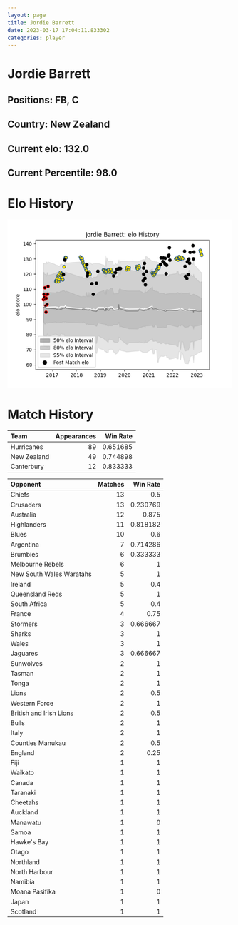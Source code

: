 ```yaml
---  
layout: page  
title: Jordie Barrett  
date: 2023-03-17 17:04:11.833302  
categories: player  
---
```

# Jordie Barrett

## Positions: FB, C

## Country: New Zealand

## Current elo: 132.0

## Current Percentile: 98.0

# Elo History


![elo history](history_JordieBarrett.png)
# Match History


| Team        |   Appearances |   Win Rate |
|:------------|--------------:|-----------:|
| Hurricanes  |            89 |   0.651685 |
| New Zealand |            49 |   0.744898 |
| Canterbury  |            12 |   0.833333 |

| Opponent                 |   Matches |   Win Rate |
|:-------------------------|----------:|-----------:|
| Chiefs                   |        13 |   0.5      |
| Crusaders                |        13 |   0.230769 |
| Australia                |        12 |   0.875    |
| Highlanders              |        11 |   0.818182 |
| Blues                    |        10 |   0.6      |
| Argentina                |         7 |   0.714286 |
| Brumbies                 |         6 |   0.333333 |
| Melbourne Rebels         |         6 |   1        |
| New South Wales Waratahs |         5 |   1        |
| Ireland                  |         5 |   0.4      |
| Queensland Reds          |         5 |   1        |
| South Africa             |         5 |   0.4      |
| France                   |         4 |   0.75     |
| Stormers                 |         3 |   0.666667 |
| Sharks                   |         3 |   1        |
| Wales                    |         3 |   1        |
| Jaguares                 |         3 |   0.666667 |
| Sunwolves                |         2 |   1        |
| Tasman                   |         2 |   1        |
| Tonga                    |         2 |   1        |
| Lions                    |         2 |   0.5      |
| Western Force            |         2 |   1        |
| British and Irish Lions  |         2 |   0.5      |
| Bulls                    |         2 |   1        |
| Italy                    |         2 |   1        |
| Counties Manukau         |         2 |   0.5      |
| England                  |         2 |   0.25     |
| Fiji                     |         1 |   1        |
| Waikato                  |         1 |   1        |
| Canada                   |         1 |   1        |
| Taranaki                 |         1 |   1        |
| Cheetahs                 |         1 |   1        |
| Auckland                 |         1 |   1        |
| Manawatu                 |         1 |   0        |
| Samoa                    |         1 |   1        |
| Hawke's Bay              |         1 |   1        |
| Otago                    |         1 |   1        |
| Northland                |         1 |   1        |
| North Harbour            |         1 |   1        |
| Namibia                  |         1 |   1        |
| Moana Pasifika           |         1 |   0        |
| Japan                    |         1 |   1        |
| Scotland                 |         1 |   1        |